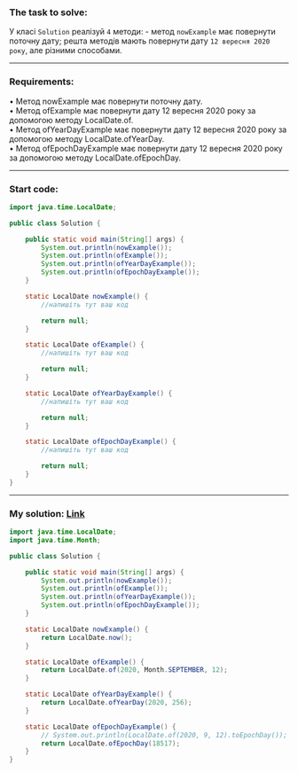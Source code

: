 ### **The task to solve:**  

У класі `Solution` реалізуй `4` методи: - метод `nowExample` має повернути поточну дату; решта методів мають повернути дату `12 вересня 2020 року`, але різними способами.

---

### **Requirements:**  

• Метод nowExample має повернути поточну дату.  
• Метод ofExample має повернути дату 12 вересня 2020 року за допомогою методу LocalDate.of.  
• Метод ofYearDayExample має повернути дату 12 вересня 2020 року за допомогою методу LocalDate.ofYearDay.  
• Метод ofEpochDayExample має повернути дату 12 вересня 2020 року за допомогою методу LocalDate.ofEpochDay.

---

### **Start code:**  

```java
import java.time.LocalDate;

public class Solution {

    public static void main(String[] args) {
        System.out.println(nowExample());
        System.out.println(ofExample());
        System.out.println(ofYearDayExample());
        System.out.println(ofEpochDayExample());
    }

    static LocalDate nowExample() {
        //напишіть тут ваш код

        return null;
    }

    static LocalDate ofExample() {
        //напишіть тут ваш код

        return null;
    }

    static LocalDate ofYearDayExample() {
        //напишіть тут ваш код

        return null;
    }

    static LocalDate ofEpochDayExample() {
        //напишіть тут ваш код

        return null;
    }
}
```

---

### **My solution: [Link](./src/Solution.java)**  

```java
import java.time.LocalDate;
import java.time.Month;

public class Solution {

    public static void main(String[] args) {
        System.out.println(nowExample());
        System.out.println(ofExample());
        System.out.println(ofYearDayExample());
        System.out.println(ofEpochDayExample());
    }

    static LocalDate nowExample() {
        return LocalDate.now();
    }

    static LocalDate ofExample() {
        return LocalDate.of(2020, Month.SEPTEMBER, 12);
    }

    static LocalDate ofYearDayExample() {
        return LocalDate.ofYearDay(2020, 256);
    }

    static LocalDate ofEpochDayExample() {
        // System.out.println(LocalDate.of(2020, 9, 12).toEpochDay());
        return LocalDate.ofEpochDay(18517);
    }
}
```
